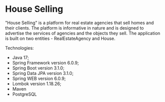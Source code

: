# House Selling

"House Selling" is a platform for real estate agencies that sell homes and their clients. The platform is informative 
in nature and is designed to advertise the services of agencies and the objects they sell.
The application is built on two entities - RealEstateAgency and House.


Technologies:
* Java 17;
* Spring Framework version 6.0.9;
* Spring Boot version 3.1.0;
* Spring Data JPA version 3.1.0;
* Spring WEB version 6.0.9;
* Lombok version 1.18.26;
* Maven
* PostgreSQL